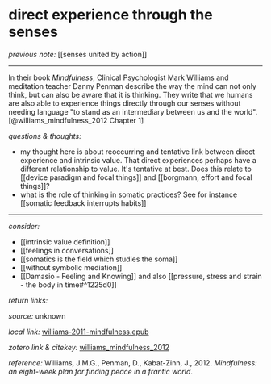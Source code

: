 # direct experience through the senses

_previous note:_ [[senses united by action]]

---

In their book _Mindfulness_, Clinical Psychologist Mark Williams and meditation teacher Danny Penman describe the way the mind can not only think, but can also be aware that it is thinking. They write that we humans are also able to experience things directly through our senses without needing language "to stand as an intermediary between us and the world".[@williams_mindfulness_2012 Chapter 1]

_questions & thoughts:_

- my thought here is about reoccurring and tentative link between direct experience and intrinsic value. That direct experiences perhaps have a different relationship to value. It's tentative at best. Does this relate to [[device paradigm and focal things]] and [[borgmann, effort and focal things]]?
- what is the role of thinking in somatic practices? See for instance [[somatic feedback interrupts habits]]
--- 

_consider:_ 

- [[intrinsic value definition]]
- [[feelings in conversations]]
- [[somatics is the field which studies the soma]]
- [[without symbolic mediation]]
- [[Damasio - Feeling and Knowing]] and also [[pressure, stress and strain - the body in time#^1225d0]]


_return links:_

_source:_ unknown   

_local link:_ [williams-2011-mindfulness.epub](hook://file/lOoqgoNjj?p=RHJvcGJveC9iaWJsaW9ncmFwaHkgcGRmcw==&n=williams-2011-mindfulness.epub)

_zotero link & citekey:_ [williams_mindfulness_2012](zotero://select/items/1_8HMTEX6L)

_reference:_ Williams, J.M.G., Penman, D., Kabat-Zinn, J., 2012. _Mindfulness: an eight-week plan for finding peace in a frantic world_.


